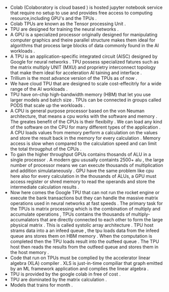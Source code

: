 - Colab (Colaboratory is cloud based ) is hosted jupyter notebook service that require no setup to use and provides free access to computing resource,including GPU's and the TPUs .
- Colab TPUs are known as the Tensor processing Unit .
- TPU are designed for training the neural networks .
- A GPU is a specialized processor originally designed for manipulating computer graphics  and theire parallel structure makes them ideal for algorithms that process large blocks of data commonly found in the AI workloads .
-  A TPU is an application-specific integrated circuit (AISC) designed by Google for neural networks . TPU possess specialized fatures such as the matrix multiply UNIT (MXU) and proprietry  interconnect topology  that make them ideal for acceleration AI taining and interface .
- Trillium is the most advance version of the TPUs as of now .
- We have cloud TPU that are designed to scale cost-effecitrly for a wide range of the AI workloads .
- TPU have on-chip high-bandwidth memory (HBM) that let you use larger models and batch size . TPUs can be connected in groups called PODS that scale up the workloads .
- A CPU is general purpose processor based on the von Neuman architecture, that means a cpu works with the software and memory . The greates benefit of the CPUs is their flexibilty . We can load any kind of the software on the CPU for many different types of the application . A CPU loads values from memory perform a calculation on the values and store the result back in the memory for every calculation . Memory access is slow when compared to the calculation speed and can limit the total througphut of the CPUs . 
- To gain the higher throughput GPUs contains thosands of ALU in a single processor . A modern gpu ususally containts 2500+ alu , the large number of processor means we can execute thousands of multiplication and addition simulataneously . GPU have the same problem like cpu here also for every calculation in the thousands of ALUs, a GPU must access register or shred memory to read the operands and store the intermediate calculation results .
-  Now here comes the Google TPU that can not run the rocket engine or execute the bank transactions but they can handle the massive matrix operations used in neural networks at fast speeds . The primary task for the TPUs is matrix processing which is the combination of multiply and accumulate operations , TPUs contains the thousands of multiply-accumalators that are directly connected to each other to form the large pbysical matrix . This is called systolic array architecture  . TPU host strams data into a an infeed queue , the tpu loads data from the infeed queue ans stores them on HBM memory . When the computation is completed then the TPU loads result into the outfeed queue . The TPU host then reads the results from the outfeed queue and stores them in the host memory .
- Code that run on TPUs must be complied by the accelerator linear algebra (XLA) compiler . XLS is just-in-time compiliar that graph emitted by an ML framework application and complies the linear algebra .
- TPU is provided by the google colab in free of cost . 
- TPU are dominated by the matrix calculation . 
- Models that trains for month .
